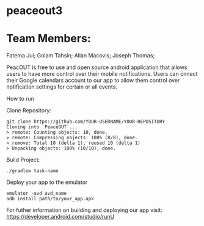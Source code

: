# peaceout3
# Team Members:
 Fatema Jui;
 Golam Tahsin;
 Allan Macovis;
 Joseph Thomas;
 
PeacOUT is free to use and open source android application that allows users to have more control over their mobile notifications. Users can cnnect their Google calendars account to our app to allow them control over notification settings for certain or all events.

How to run

Clone Repository:

    git clone https://github.com/YOUR-USERNAME/YOUR-REPOSITORY
    Cloning into `PeaceOUT`...
    > remote: Counting objects: 10, done.
    > remote: Compressing objects: 100% (8/8), done.
    > remove: Total 10 (delta 1), reused 10 (delta 1)
    > Unpacking objects: 100% (10/10), done.

Build Project:

    ./gradlew task-name
    
Deploy your app to the emulator

    emulator -avd avd_name
    adb install path/to/your_app.apk

For futher information on building and deploying our app visit: https://developer.android.com/studio/runU
